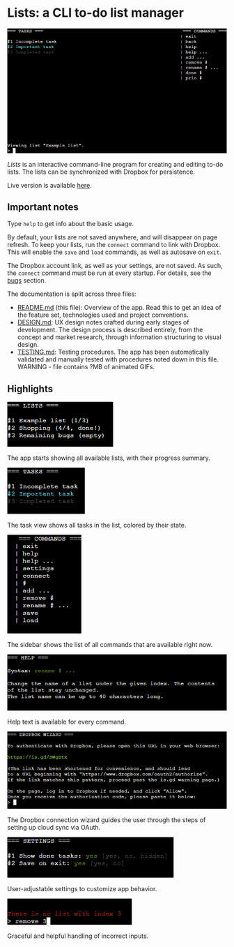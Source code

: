 # Lists: a CLI to-do list manager

![A screenshot of Lists running in the Code Institute terminal](doc/screenshot.png)

*Lists* is an interactive command-line program for creating and editing to-do lists. The lists can be synchronized with Dropbox for persistence.

Live version is available [here](https://tearnote-lists.herokuapp.com).

## Important notes

Type `help` to get info about the basic usage.

By default, your lists are not saved anywhere, and will disappear on page refresh. To keep your lists, run the `connect` command to link with Dropbox. This will enable the `save` and `load` commands, as well as autosave on `exit`.

The Dropbox account link, as well as your settings, are not saved. As such, the `connect` command must be run at every startup. For details, see the [bugs](#bugs) section.

The documentation is split across three files:

   - [README.md](README.md) (this file): Overview of the app. Read this to get an idea of the feature set, technologies used and project conventions.
   - [DESIGN.md](doc/DESIGN.md): UX design notes crafted during early stages of development. The design process is described entirely, from the concept and market research, through information structuring to visual design.
   - [TESTING.md](doc/TESTING.md): Testing procedures. The app has been automatically validated and manually tested with procedures noted down in this file. WARNING - file contains ?MB of animated GIFs.

## Highlights

![Screenshot of Lists showing the list view](doc/highlights/lists.png)

The app starts showing all available lists, with their progress summary.

![Screenshot of Lists showing the task view](doc/highlights/tasks.png)

The task view shows all tasks in the list, colored by their state.

![Screenshot of Lists showing the sidebar](doc/highlights/sidebar.png)

The sidebar shows the list of all commands that are available right now.

![Screenshot of Lists showing help text](doc/highlights/help.png)

Help text is available for every command.

![Screenshot of Lists showing the Dropbox connection wizard](doc/highlights/dropbox.png)

The Dropbox connection wizard guides the user through the steps of setting up cloud sync via OAuth.

![Screenshot of Lists showing the settings view](doc/highlights/settings.png)

User-adjustable settings to customize app behavior.

![Screenshot of Lists showing error handling](doc/highlights/errors.png)

Graceful and helpful handling of incorrect inputs.
